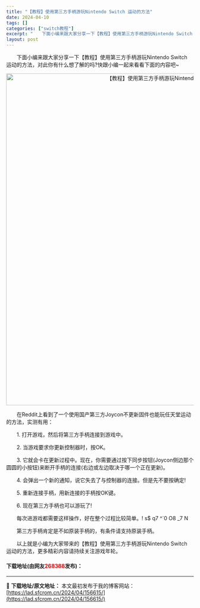 ```yaml
---
title: "【教程】使用第三方手柄游玩Nintendo Switch 运动的方法"
date: 2024-04-10
tags: []
categories: ["switch教程"]
excerpt: "　　下面小编来跟大家分享一下【教程】使用第三方手柄游玩Nintendo Switch 运动的方法，对此你有什么想了解的吗?快跟小编一起来看看下面的内容吧~ 　　在Reddit上看到了一个使用国产第三方Joycon不更新固件也能玩任天堂运动的方法，实测有用： 　　1. 打开游戏，然后将第三方手柄连接到&hellip;"
layout: post
---
```


 <p>　　下面小编来跟大家分享一下【教程】使用第三方手柄游玩Nintendo Switch 运动的方法，对此你有什么想了解的吗?快跟小编一起来看看下面的内容吧~</p> <p align="center"><img align="" border="0" src="https://lad.sfcrom.cn/wp-content/uploads/2024/04/20240410_6616311366386.webp" width="889" alt="【教程】使用第三方手柄游玩Nintendo Switch 运动的方法" /></p> <p>　　在Reddit上看到了一个使用国产第三方Joycon不更新固件也能玩任天堂运动的方法，实测有用：</p> <p>　　1. 打开游戏，然后将第三方手柄连接到游戏中。</p> <p>　　2. 当游戏要求你更新控制器时，按OK。</p> <p>　　3. 它就会卡在更新过程中。现在，你需要通过按下同步按钮(Joycon侧边那个圆圆的小按钮)来断开手柄的连接(右边或左边取决于哪一个正在更新)。</p> <p>　　4. 会弹出一个新的通知，说它失去了与控制器的连接。但是先不要按确定!</p> <p>　　5. 重新连接手柄，用新连接的手柄按OK键。</p> <p>　　6. 现在第三方手柄也可以游玩了!</p> <p>　　每次进游戏都需要这样操作，好在整个过程比较简单。! s$ q7 ^`0 O8 _7 N</p> <p>　　第三方手柄肯定是不如原装手柄的，有条件请支持原装手柄。</p> <p>　　以上就是小编为大家带来的【教程】使用第三方手柄游玩Nintendo Switch 运动的方法，更多精彩内容请持续关注游戏年轮。</p> <p><h4>下载地址(由网友<font color="red">268388</font>发布)：</h4></p> 

---
📖 **下载地址/原文地址：** 本文最初发布于我的博客网站：[https://lad.sfcrom.cn/2024/04/156615/](https://lad.sfcrom.cn/2024/04/156615/)
